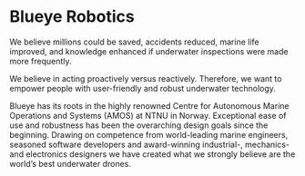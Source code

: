 # Blueye Robotics

We believe millions could be saved, accidents reduced, marine life improved, and knowledge enhanced if underwater inspections were made more frequently.

We believe in acting proactively versus reactively. Therefore, we want to empower people with user-friendly and robust underwater technology.

Blueye has its roots in the highly renowned Centre for Autonomous Marine Operations and Systems (AMOS) at NTNU in Norway. Exceptional ease of use and robustness has been the overarching design goals since the beginning. Drawing on competence from world-leading marine engineers, seasoned software developers and award-winning industrial-, mechanics- and electronics designers we have created what we strongly believe are the world’s best underwater drones.
